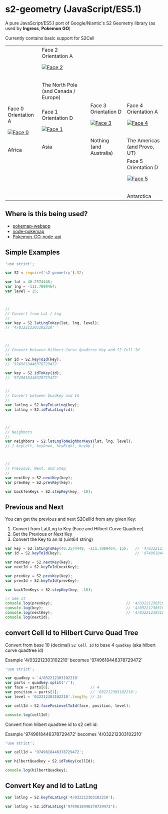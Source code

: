 s2-geometry (JavaScript/ES5.1)
======================

A pure JavaScript/ES5.1 port of Google/Niantic's S2 Geometry library (as used by **Ingress**, **Pokemon GO**)

Currently contains basic support for S2Cell

<table>
<tr>
<td></td>
<td>
Face 2
<br>
Orientation A

<a href="http://i.imgur.com/SODO4bT.jpg" target="_face2"><img src="http://i.imgur.com/SODO4bTt.jpg" title="Face 2" alt="Face 2"></a>

<br>
The North Pole<br>(and Canada / Europe)
</td>
<td></td>
</tr>
<tr>
<td>
Face 0
<br>
Orientation A

<a href="http://i.imgur.com/dLI5Zd1.jpg" target="_face0"><img src="http://i.imgur.com/dLI5Zd1t.jpg" title="Face 0" alt="Face 0"></a>

<br>
Africa
</td>
<td>
Face 1
<br>
Orientation D

<a href="http://i.imgur.com/duTLDTV.jpg" target="_face1"><img src="http://i.imgur.com/duTLDTVt.jpg" title="Face 1" alt="Face 1"></a>

<br>
Asia
</td>
<td>
Face 3
<br>
Orientation D

<a href="http://i.imgur.com/6Ho35Tc.jpg" target="_face3"><img src="http://i.imgur.com/6Ho35Tct.jpg" title="Face 3" alt="Face 3"></a>

<br>
Nothing<br>(and Australia)
</td>
<td>
Face 4
<br>
Orientation A

<a href="http://i.imgur.com/3IBAfqj.jpg" target="_face4"><img src="http://i.imgur.com/3IBAfqjt.jpg" title="Face 4" alt="Face 4"></a>

<br>
The Americas<br>(and Provo, UT)
</td>
</tr>
<tr>
<td></td>
<td></td>
<td></td>
<td>
Face 5
<br>
Orientation D

<a href="http://i.imgur.com/HZCBvgy.jpg" target="_face5"><img src="http://i.imgur.com/HZCBvgyt.jpg" title="Face 5" alt="Face 5"></a>

<br>
Antarctica
</td>
</tr>
</table>

Where is this being used?
---------------------

* [pokemap-webapp](https://github.com/Daplie/pokemap-webapp)
* [node-pokemap](https://github.com/Daplie/node-pokemap)
* [Pokemon-GO-node-api](https://github.com/Daplie/Pokemon-GO-node-api)

Simple Examples
---------------

```javascript
'use strict';

var S2 = require('s2-geometry').S2;

var lat = 40.2574448;
var lng = -111.7089464;
var level = 15;



//
// Convert from Lat / Lng
//
var key = S2.latLngToKey(lat, lng, level);
// '4/032212303102210'



//
// Convert between Hilbert Curve Quadtree Key and S2 Cell Id
//
var id = S2.keyToId(key);
// '9749618446378729472'

var key = S2.idToKey(id);
// '9749618446378729472'


//
// Convert between Quadkey and Id
//
var latlng = S2.keyToLatLng(key);
var latlng = S2.idToLatLng(id);



//
// Neighbors
//
var neighbors = S2.latLngToNeighborKeys(lat, lng, level);
// [ keyLeft, keyDown, keyRight, keyUp ]



//
// Previous, Next, and Step
//
var nextKey = S2.nextKey(key);
var prevKey = S2.prevKey(key);

var backTenKeys = S2.stepKey(key, -10);
```

Previous and Next
-----------------

You can get the previous and next S2CellId from any given Key:

1. Convert from Lat/Lng to Key (Face and Hilbert Curve Quadtree)
2. Get the Previous or Next Key
3. Convert the Key to an Id (uint64 string)

```javascript
var key = S2.latLngToKey(40.2574448, -111.7089464, 15);   // '4/032212303102210'
var id = S2.keyToId(key);                                 // '9749618446378729472'

var nextKey = S2.nextKey(key);
var nextId = S2.keyToId(nextKey);

var prevKey = S2.prevKey(key);
var prevId = S2.keyToId(prevKey);

var backTenKeys = S2.stepKey(key, -10);

// See it
console.log(prevKey);                                 // '4/032212303102203'
console.log(key);                                     // '4/032212303102210'
console.log(nextKey);                                 // '4/032212303102211'
console.log(nextId);
```

convert Cell Id to Hilbert Curve Quad Tree
------------------

Convert from base 10 (decimal) `S2 Cell Id` to base 4 `quadkey` (aka hilbert curve quadtree id)

Example '4/032212303102210' becomes '9749618446378729472'

```javascript
'use strict';

var quadkey = '4/032212303102210'
var parts = quadkey.split('/');
var face = parts[0];                  // 4
var position = parts[1];              // '032212303102210';
var level = '032212303102210'.length; // 15

var cellId = S2.facePosLevelToId(face, position, level);

console.log(cellId);
```

Convert from hilbert quadtree id to s2 cell id:

Example '9749618446378729472' becomes '4/032212303102210'

```javascript
'use strict';

var cellId = '9749618446378729472';

var hilbertQuadkey = S2.idToKey(cellId);

console.log(hilbertQuadkey);
```

Convert Key and Id to LatLng
---------------------

```javascript
var latlng = S2.keyToLatLng('4/032212303102210');

var latlng = S2.idToLatLng('9749618446378729472');
```
